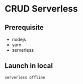 # CRUD Serverless

## Prerequisite

- nodejs
- yarn
- serverless

## Launch in local

```
serverless offline
```
